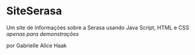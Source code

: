 # SiteSerasa
Um site de informações sobre a Serasa usando Java Script, HTML e CSS
*apenas para demonstrações*



por Gabrielle Alice Haak
